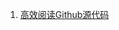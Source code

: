  1. [高效阅读Github源代码](https://zhuanlan.zhihu.com/p/35778751?utm_medium=social&utm_member=NDNlNjBhZjg5NTI5Yzc4MmFjNTM2ZjRiMzY3N2ZmNzg%3D&utm_source=qq)